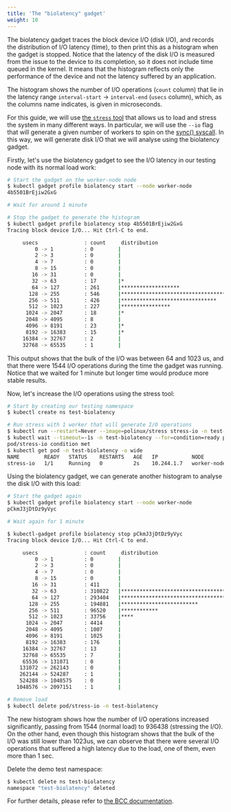 ```yaml
---
title: 'The "biolatency" gadget'
weight: 10
---
```


The biolatency gadget traces the block device I/O (disk I/O), and records the
distribution of I/O latency (time), to then print this as a histogram when
the gadget is stopped. Notice that the latency of the disk I/O is measured
from the issue to the device to its completion, so it does not include
time queued in the kernel. It means that the histogram reflects only the
performance of the device and not the latency suffered by an application.

The histogram shows the number of I/O operations (`count` column) that lie in
the latency range `interval-start` -> `interval-end` (`usecs` column), which,
as the columns name indicates, is given in microseconds.

For this guide, we will use
[the `stress` tool](https://linux.die.net/man/1/stress) that allows us to load
and stress the system in many different ways. In particular, we will use
the `--io` flag that will generate a given number of workers to spin on the
[sync() syscall](https://man7.org/linux/man-pages/man2/sync.2.html). In this
way, we will generate disk I/O that we will analyse using the biolatency
gadget.

Firstly, let's use the biolatency gadget to see the I/O latency in our
testing node with its normal load work:

```bash
# Start the gadget on the worker-node node
$ kubectl gadget profile biolatency start --node worker-node
4b5501BrEjiw2GxG

# Wait for around 1 minute

# Stop the gadget to generate the histogram
$ kubectl gadget profile biolatency stop 4b5501BrEjiw2GxG
Tracing block device I/O... Hit Ctrl-C to end.

     usecs               : count     distribution
         0 -> 1          : 0        |                                        |
         2 -> 3          : 0        |                                        |
         4 -> 7          : 0        |                                        |
         8 -> 15         : 0        |                                        |
        16 -> 31         : 0        |                                        |
        32 -> 63         : 17       |*                                       |
        64 -> 127        : 261      |*******************                     |
       128 -> 255        : 546      |****************************************|
       256 -> 511        : 426      |*******************************         |
       512 -> 1023       : 227      |****************                        |
      1024 -> 2047       : 18       |*                                       |
      2048 -> 4095       : 8        |                                        |
      4096 -> 8191       : 23       |*                                       |
      8192 -> 16383      : 15       |*                                       |
     16384 -> 32767      : 2        |                                        |
     32768 -> 65535      : 1        |                                        |
```

This output shows that the bulk of the I/O was between 64 and 1023 us, and
that there were 1544 I/O operations during the time the gadget was running.
Notice that we waited for 1 minute but longer time would produce more
stable results.

Now, let's increase the I/O operations using the stress tool:

```bash
# Start by creating our testing namespace
$ kubectl create ns test-biolatency

# Run stress with 1 worker that will generate I/O operations
$ kubectl run --restart=Never --image=polinux/stress stress-io -n test-biolatency -- stress --io 1
$ kubectl wait --timeout=-1s -n test-biolatency --for=condition=ready pod/stress-io
pod/stress-io condition met
$ kubectl get pod -n test-biolatency -o wide
NAME        READY   STATUS    RESTARTS   AGE   IP           NODE          NOMINATED NODE   READINESS GATES
stress-io   1/1     Running   0          2s    10.244.1.7   worker-node   <none>           <none>
```

Using the biolatency gadget, we can generate another histogram to analyse the
disk I/O with this load:

```bash
# Start the gadget again
$ kubectl gadget profile biolatency start --node worker-node
pCkmJ3jDtDz9yVyc

# Wait again for 1 minute

$ kubectl-gadget profile biolatency stop pCkmJ3jDtDz9yVyc
Tracing block device I/O... Hit Ctrl-C to end.

     usecs               : count     distribution
         0 -> 1          : 0        |                                        |
         2 -> 3          : 0        |                                        |
         4 -> 7          : 0        |                                        |
         8 -> 15         : 0        |                                        |
        16 -> 31         : 411      |                                        |
        32 -> 63         : 310822   |****************************************|
        64 -> 127        : 293404   |*************************************   |
       128 -> 255        : 194881   |*************************               |
       256 -> 511        : 96520    |************                            |
       512 -> 1023       : 33756    |****                                    |
      1024 -> 2047       : 4414     |                                        |
      2048 -> 4095       : 1007     |                                        |
      4096 -> 8191       : 1025     |                                        |
      8192 -> 16383      : 176      |                                        |
     16384 -> 32767      : 13       |                                        |
     32768 -> 65535      : 7        |                                        |
     65536 -> 131071     : 0        |                                        |
    131072 -> 262143     : 0        |                                        |
    262144 -> 524287     : 1        |                                        |
    524288 -> 1048575    : 0        |                                        |
   1048576 -> 2097151    : 1        |                                        |

# Remove load
$ kubectl delete pod/stress-io -n test-biolatency
```

The new histogram shows how the number of I/O operations increased
significantly, passing from 1544 (normal load) to 936438 (stressing the I/O).
On the other hand, even though this histogram shows that the bulk of the I/O
was still lower than 1023us, we can observe that there were several I/O
operations that suffered a high latency due to the load, one of them,
even more than 1 sec.

Delete the demo test namespace:
```bash
$ kubectl delete ns test-biolatency
namespace "test-biolatency" deleted
```

For further details, please refer to
[the BCC documentation](https://github.com/iovisor/bcc/blob/master/tools/biolatency_example.txt).
